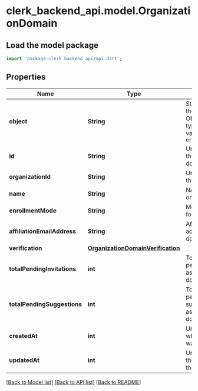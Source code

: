 # clerk_backend_api.model.OrganizationDomain

## Load the model package
```dart
import 'package:clerk_backend_api/api.dart';
```

## Properties
Name | Type | Description | Notes
------------ | ------------- | ------------- | -------------
**object** | **String** | String representing the object's type. Objects of the same type share the same value. Always `organization_domain`  | 
**id** | **String** | Unique identifier for the organization domain | 
**organizationId** | **String** | Unique identifier for the organization | 
**name** | **String** | Name of the organization domain | 
**enrollmentMode** | **String** | Mode of enrollment for the domain | 
**affiliationEmailAddress** | **String** | Affiliation email address for the domain, if available. | 
**verification** | [**OrganizationDomainVerification**](OrganizationDomainVerification.md) |  | 
**totalPendingInvitations** | **int** | Total number of pending invitations associated with this domain | 
**totalPendingSuggestions** | **int** | Total number of pending suggestions associated with this domain | 
**createdAt** | **int** | Unix timestamp when the domain was created | 
**updatedAt** | **int** | Unix timestamp of the last update to the domain | 

[[Back to Model list]](../README.md#documentation-for-models) [[Back to API list]](../README.md#documentation-for-api-endpoints) [[Back to README]](../README.md)


